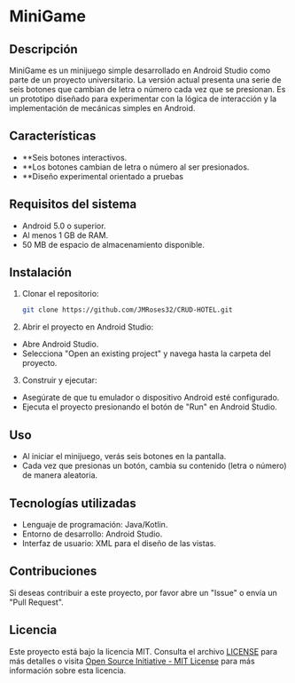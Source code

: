 # MiniGame

## Descripción
MiniGame es un minijuego simple desarrollado en Android Studio como parte de un proyecto universitario. 
La versión actual presenta una serie de seis botones que cambian de letra o número cada vez que se presionan. 
Es un prototipo diseñado para experimentar con la lógica de interacción y la implementación de mecánicas simples en Android.

## Características

- **Seis botones interactivos.
- **Los botones cambian de letra o número al ser presionados.
- **Diseño experimental orientado a pruebas

## Requisitos del sistema
- Android 5.0 o superior.
- Al menos 1 GB de RAM.
- 50 MB de espacio de almacenamiento disponible.

## Instalación
1. Clonar el repositorio:
   ```bash
   git clone https://github.com/JMRoses32/CRUD-HOTEL.git
2. Abrir el proyecto en Android Studio:
  - Abre Android Studio.
  - Selecciona "Open an existing project" y navega hasta la carpeta del proyecto.
   
3. Construir y ejecutar:
  - Asegúrate de que tu emulador o dispositivo Android esté configurado.
  - Ejecuta el proyecto presionando el botón de "Run" en Android Studio.

## Uso
- Al iniciar el minijuego, verás seis botones en la pantalla.
- Cada vez que presionas un botón, cambia su contenido (letra o número) de manera aleatoria.

## Tecnologías utilizadas
- Lenguaje de programación: Java/Kotlin.
- Entorno de desarrollo: Android Studio.
- Interfaz de usuario: XML para el diseño de las vistas.

## Contribuciones
Si deseas contribuir a este proyecto, por favor abre un "Issue" o envía un "Pull Request".

## Licencia
Este proyecto está bajo la licencia MIT. Consulta el archivo [LICENSE](LICENSE) para más detalles o visita [Open Source Initiative - MIT License](https://opensource.org/licenses/MIT) para más información sobre esta licencia.
